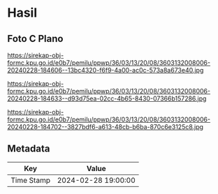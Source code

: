 # Hasil

## Foto C Plano

https://sirekap-obj-formc.kpu.go.id/e0b7/pemilu/ppwp/36/03/13/20/08/3603132008006-20240228-184606--13bc4320-f6f9-4a00-ac0c-573a8a673e40.jpg

https://sirekap-obj-formc.kpu.go.id/e0b7/pemilu/ppwp/36/03/13/20/08/3603132008006-20240228-184633--d93d75ea-02cc-4b65-8430-07366b157286.jpg

https://sirekap-obj-formc.kpu.go.id/e0b7/pemilu/ppwp/36/03/13/20/08/3603132008006-20240228-184702--3827bdf6-a613-48cb-b6ba-870c6e3125c8.jpg


## Metadata

| Key        | Value               |
| ---------- | ------------------- |
| Time Stamp | 2024-02-28 19:00:00 |



